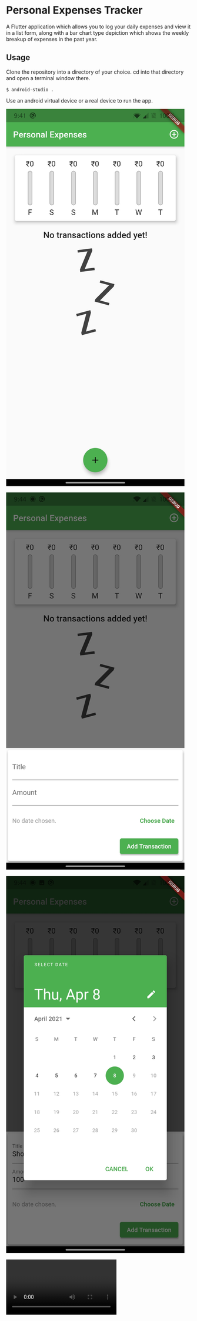 # Personal Expenses Tracker

A Flutter application which allows you to log your daily expenses and view it in a list form, along with a bar chart type depiction which shows the weekly breakup of expenses in the past year.

## Usage

Clone the repository into a directory of your choice. cd into that directory and open a terminal window there.

 ```
 $ android-studio .
 ```
Use an android virtual device or a real device to run the app.

![App Page](https://github.com/vedaantBali/personal_expenses/blob/master/Screenshot_20210408-094119.jpg)

![Transaction Page](https://github.com/vedaantBali/personal_expenses/blob/master/Screenshot_20210408-094412.jpg)

![Date Picker](https://github.com/vedaantBali/personal_expenses/blob/master/Screenshot_20210408-094422.jpg)

![Deleting Transactions](https://github.com/vedaantBali/personal_expenses/blob/master/21-04-08-09-43-18.mp4)
